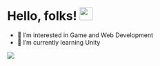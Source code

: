 # Hello, folks! <img src="https://raw.githubusercontent.com/MartinHeinz/MartinHeinz/master/wave.gif" width="30px">
- 👀 I’m interested in Game and Web Development
- 🌱 I’m currently learning Unity
<img align="center" src="https://github-readme-stats.vercel.app/api/<CARD_TYPE>/?username=<USERNAME>&theme=<THEME_NAME>" />
